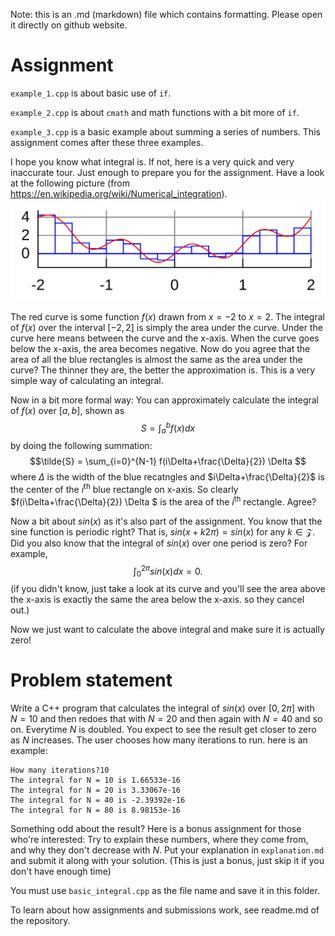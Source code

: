 Note: this is an .md (markdown) file which contains formatting. Please open it directly on github website.

# Assignment

`example_1.cpp` is about basic use of `if`. 

`example_2.cpp` is about `cmath` and math functions with a bit more of `if`. 

`example_3.cpp` is a basic example about summing a series of numbers. This assignment comes after these three examples.

I hope you know what integral is. If not, here is a very quick and very inaccurate tour. Just enough to prepare you for the assignment. Have a look at the following picture (from https://en.wikipedia.org/wiki/Numerical_integration).
![numeric integration](graphics/integral.png)

The red curve is some function $f(x)$ drawn from $x=-2$ to $x=2$. The integral of $f(x)$ over the interval $[-2,2]$ is simply the area under the curve. Under the curve here means between the curve and the x-axis. When the curve goes below the x-axis, the area becomes negative. Now do you agree that the area of all the blue rectangles is almost the same as the area under the curve? The thinner they are, the better the approximation is. This is a very simple way of calculating an integral.

Now in a bit more formal way: You can approximately calculate the integral of $f(x)$ over $[a,b]$, shown as
$$S = \int_a^b f(x) dx $$
by doing the following summation:
$$\tilde{S} = \sum_{i=0}^{N-1} f(i\Delta+\frac{\Delta}{2}) \Delta $$ 
where $\Delta$ is the width of the blue recatngles and $i\Delta+\frac{\Delta}{2}$ is the center of the $i^\mathrm{th}$ blue rectangle on x-axis. So clearly $f(i\Delta+\frac{\Delta}{2}) \Delta $ is the area of the $i^\mathrm{th}$ rectangle. Agree?

Now a bit about $sin(x)$ as it's also part of the assignment. You know that the sine function is periodic right? That is, $sin(x+k2\pi)=sin(x)$ for any $k\in\mathcal{Z}$. Did you also know that the integral of $sin(x)$ over one period is zero? For example, 
$$\int_0^{2\pi} sin(x) dx = 0.$$ 
(if you didn't know, just take a look at its curve and you'll see the area above the x-axis is exactly the same the area below the x-axis. so they cancel out.)

Now we just want to calculate the above integral and make sure it is actually zero!

# Problem statement
Write a C++ program that calculates the integral of $sin( x)$ over $[0,2\pi]$ with $N=10$ and then redoes that with $N=20$ and then again with $N=40$ and so on. Everytime $N$ is doubled. You expect to see the result get closer to zero as $N$ increases. The user chooses how many iterations to run. here is an example:

    How many iterations?10
    The integral for N = 10 is 1.66533e-16
    The integral for N = 20 is 3.33067e-16
    The integral for N = 40 is -2.39392e-16
    The integral for N = 80 is 8.98153e-16

Something odd about the result? Here is a bonus assignment for those who're interested: Try to explain these numbers, where they come from, and why they don't decrease with $N$. Put your explanation in `explanation.md` and submit it along with your solution. (This is just a bonus, just skip it if you don't have enough time)

You must use `basic_integral.cpp` as the file name and save it in this folder.

To learn about how assignments and submissions work, see readme.md of the repository.